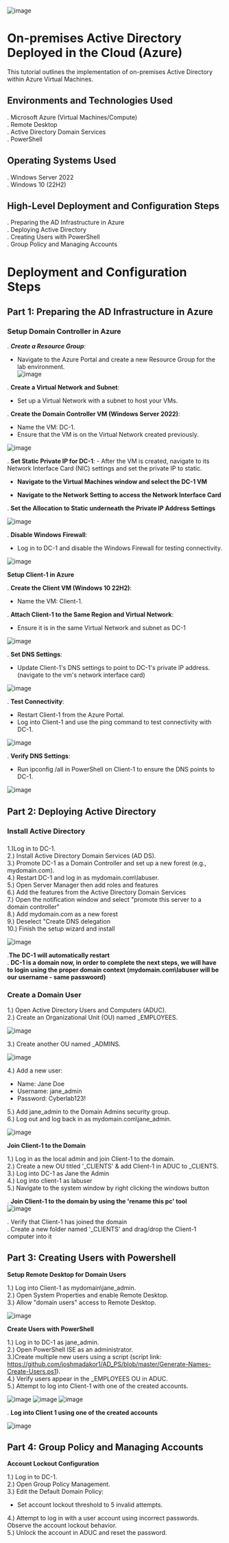 <p a href="center">

![image](https://github.com/user-attachments/assets/241b9cf6-2960-4db8-b992-6e5bbf4aa963)
</p>
<h1>On-premises Active Directory Deployed in the Cloud (Azure)</h1>
This tutorial outlines the implementation of on-premises Active Directory within Azure Virtual Machines.

<h2>Environments and Technologies Used</h2>
. Microsoft Azure (Virtual Machines/Compute)<br>
. Remote Desktop<br>
. Active Directory Domain Services<br>
. PowerShell<br>

<h2>Operating Systems Used</h2>

. Windows Server 2022<br>
. Windows 10 (22H2)<br>

<h2>High-Level Deployment and Configuration Steps</h2>

. Preparing the AD Infrastructure in Azure<br>
. Deploying Active Directory<br>
. Creating Users with PowerShell<br>
. Group Policy and Managing Accounts<br>

<h1>Deployment and Configuration Steps</h1>

<h2>Part 1: Preparing the AD Infrastructure in Azure</h2>

<h3>Setup Domain Controller in Azure</h3>

. ***Create a Resource Group***:<br>
- Navigate to the Azure Portal and create a new Resource Group for the lab environment.<br>
![image](https://github.com/user-attachments/assets/e128152d-4143-4be7-8c18-a79ca62efa24)

. **Create a Virtual Network and Subnet**:<br>
- Set up a Virtual Network with a subnet to host your VMs.<br>

. **Create the Domain Controller VM (Windows Server 2022)**:<br>
- Name the VM: DC-1.<br>
- Ensure that the VM is on the Virtual Network created previously.<br>

![image](https://github.com/user-attachments/assets/909d20cd-b8bd-451f-9d0f-2261e564e4b4)

. **Set Static Private IP for DC-1**: - After the VM is created, navigate to its Network Interface Card (NIC) settings and set the private IP to static.<br>

- **Navigate to the Virtual Machines window and select the DC-1 VM**<br>

- **Navigate to the Network Setting to access the Network Interface Card**<br>

. **Set the Allocation to Static underneath the Private IP Address Settings**<br>

![image](https://github.com/user-attachments/assets/1ac051e9-d9e7-4528-85cb-0073199cb5db)

. **Disable Windows Firewall**:<br>

- Log in to DC-1 and disable the Windows Firewall for testing connectivity.<br>

![image](https://github.com/user-attachments/assets/62e1dac2-9411-4c68-9d50-5bcd855127fd)

**Setup Client-1 in Azure**

. **Create the Client VM (Windows 10 22H2)**:<br>
- Name the VM: Client-1.<br>

. **Attach Client-1 to the Same Region and Virtual Network**:<br>
- Ensure it is in the same Virtual Network and subnet as DC-1<br>

![image](https://github.com/user-attachments/assets/7915d0eb-2649-4268-a17c-ee0ab927a709)

. **Set DNS Settings**:<br>
- Update Client-1's DNS settings to point to DC-1's private IP address. (navigate to the vm's network interface card)<br>

![image](https://github.com/user-attachments/assets/941ef9ab-06e1-4e8b-ba0f-93e8351adb06)

. **Test Connectivity**:<br>

- Restart Client-1 from the Azure Portal.<br>
- Log into Client-1 and use the ping command to test connectivity with DC-1.<br>

![image](https://github.com/user-attachments/assets/d231def4-61ce-44ac-bf6e-902c22855731)

. **Verify DNS Settings**:<br>

- Run ipconfig /all in PowerShell on Client-1 to ensure the DNS points to DC-1.<br>

![image](https://github.com/user-attachments/assets/a31d76ec-9567-470e-8f8e-310f90dcfb33)

<h2>Part 2: Deploying Active Directory</h2>

<h3>Install Active Directory<h3></h3>

1.)Log in to DC-1.<br>
2.) Install Active Directory Domain Services (AD DS).<br>
3.) Promote DC-1 as a Domain Controller and set up a new forest (e.g., mydomain.com).<br>
4.) Restart DC-1 and log in as mydomain.com\labuser.<br>
5.) Open Server Manager then add roles and features<br>
6.) Add the features from the Active Directory Domain Services<br>
7.) Open the notification window and select "promote this server to a domain controller"<br>
8.) Add mydomain.com as a new forest<br>
9.) Deselect "Create DNS delegation<br>
10.) Finish the setup wizard and install<br>

![image](https://github.com/user-attachments/assets/d5d03b90-5983-47a6-bb9e-e9f683ca5e22)

.**The DC-1 will automatically restart**<br>
. **DC-1 is a domain now, in order to complete the next steps, we will have to login using the proper domain context (mydomain.com\labuser will be our username - same passwoord)**<br>


<h3>Create a Domain User</h3>

1.) Open Active Directory Users and Computers (ADUC).<br>
2.) Create an Organizational Unit (OU) named _EMPLOYEES.<br>

![image](https://github.com/user-attachments/assets/4cf24435-4c58-4c57-9688-9d9cc7271b50)

3.) Create another OU named _ADMINS.<br>

![image](https://github.com/user-attachments/assets/b86aa3aa-f0ce-4ee4-b5ec-70ad3f2201f0)

4.) Add a new user:<br>
- Name: Jane Doe<br>
- Username: jane_admin<br>
- Password: Cyberlab123!<br>

5.) Add jane_admin to the Domain Admins security group.<br>
6.) Log out and log back in as mydomain.com\jane_admin.<br>

![image](https://github.com/user-attachments/assets/ae4364aa-ae36-47c7-b151-1b8e01d63bdc)

**Join Client-1 to the Domain**<br />

1.) Log in as the local admin and join Client-1 to the domain.<br>
2.) Create a new OU titled '_CLIENTS' & add Client-1 in ADUC to _CLIENTS.<br>
3.) Log into DC-1 as Jane the Admin<br>
4.) Log into client-1 as labuser<br>
5.) Navigate to the system window by right clicking the windows button<br>

. **Join Client-1 to the domain by using the 'rename this pc' tool**<br>
![image](https://github.com/user-attachments/assets/662ac25a-48f7-46d5-af73-58eea7ce02fa)

. Verify that Client-1 has joined the domain<br>
. Create a new folder named '_CLIENTS' and drag/drop the Client-1 computer into it<br>

<h2>Part 3: Creating Users with Powershell</h2>

**Setup Remote Desktop for Domain Users**<br>

1.) Log into Client-1 as mydomain\jane_admin.<br>
2.) Open System Properties and enable Remote Desktop.<br>
3.) Allow "domain users" access to Remote Desktop.<br>

![image](https://github.com/user-attachments/assets/e28f953d-d131-4350-9253-fbfb9696cdad)


**Create Users with PowerShell**<br>

1.) Log in to DC-1 as jane_admin.<br>
2.) Open PowerShell ISE as an administrator.<br>
3.)Create multiple new users using a script (script link: https://github.com/joshmadakor1/AD_PS/blob/master/Generate-Names-Create-Users.ps1).<br>
4.) Verify users appear in the _EMPLOYEES OU in ADUC.<br>
5.) Attempt to log into Client-1 with one of the created accounts.<br>

![image](https://github.com/user-attachments/assets/2a0d03a0-3eaa-4779-8ee5-e1cf62949f19)
![image](https://github.com/user-attachments/assets/1fcb9fd7-661f-4390-83aa-c093e81fee08)
![image](https://github.com/user-attachments/assets/e0a0365d-33d8-44dc-815b-5e26a07afcba)

. **Log into Client 1 using one of the created accounts**<br>

![image](https://github.com/user-attachments/assets/4a1f0bce-c683-4c5f-849e-e8c010895845)

<h2>Part 4: Group Policy and Managing Accounts</h2>

**Account Lockout Configuration**<br>

1.) Log in to DC-1.<br>
2.) Open Group Policy Management.<br>
3.) Edit the Default Domain Policy:<br>
  - Set account lockout threshold to 5 invalid attempts.<br>
  
4.) Attempt to log in with a user account using incorrect passwords. Observe the account lockout behavior.<br>
5.) Unlock the account in ADUC and reset the password.<br>
